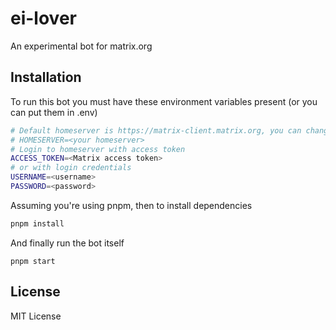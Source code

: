 # ei-lover

An experimental bot for matrix.org

## Installation

To run this bot you must have these environment variables present (or you can put them in .env)

```bash
# Default homeserver is https://matrix-client.matrix.org, you can change by setting HOMESERVER env
# HOMESERVER=<your homeserver>
# Login to homeserver with access token
ACCESS_TOKEN=<Matrix access token>
# or with login credentials
USERNAME=<username>
PASSWORD=<password>
```

Assuming you're using pnpm, then to install dependencies

```bash
pnpm install
```

And finally run the bot itself

```
pnpm start
```

## License

MIT License
